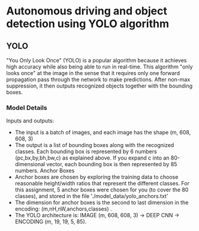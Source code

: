 # Autonomous driving and object detection using YOLO algorithm
## YOLO
"You Only Look Once" (YOLO) is a popular algorithm because it achieves high accuracy while also being able to run in real-time. This algorithm "only looks once" at the image in the sense that it requires only one forward propagation pass through the network to make predictions. After non-max suppression, it then outputs recognized objects together with the bounding boxes.
### Model Details
Inputs and outputs:
- The input is a batch of images, and each image has the shape (m, 608, 608, 3)
- The output is a list of bounding boxes along with the recognized classes. Each bounding box is represented by 6 numbers  (pc,bx,by,bh,bw,c)  as explained above. If you expand  c  into an 80-dimensional vector, each bounding box is then represented by 85 numbers.
Anchor Boxes
- Anchor boxes are chosen by exploring the training data to choose reasonable height/width ratios that represent the different classes. For this assignment, 5 anchor boxes were chosen for you (to cover the 80 classes), and stored in the file './model_data/yolo_anchors.txt'
- The dimension for anchor boxes is the second to last dimension in the encoding:  (m,nH,nW,anchors,classes) .
- The YOLO architecture is: IMAGE (m, 608, 608, 3) -> DEEP CNN -> ENCODING (m, 19, 19, 5, 85).
